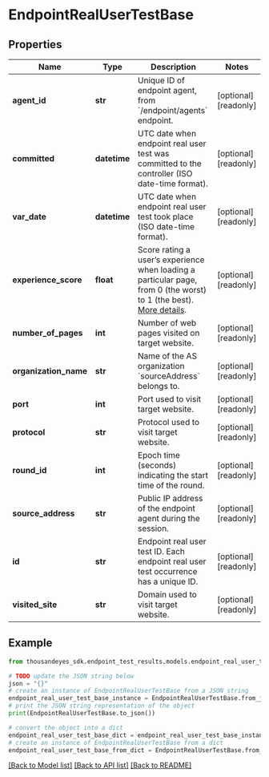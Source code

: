 # EndpointRealUserTestBase


## Properties

Name | Type | Description | Notes
------------ | ------------- | ------------- | -------------
**agent_id** | **str** | Unique ID of endpoint agent, from &#x60;/endpoint/agents&#x60; endpoint. | [optional] [readonly] 
**committed** | **datetime** | UTC date when endpoint real user test was committed to the controller (ISO date-time format). | [optional] [readonly] 
**var_date** | **datetime** | UTC date when endpoint real user test took place (ISO date-time format). | [optional] [readonly] 
**experience_score** | **float** | Score rating a user’s experience when loading a particular page, from 0 (the worst) to 1 (the best). [More details](https://docs.thousandeyes.com/product-documentation/end-user-monitoring/viewing-data/endpoint-agent-views-reference#user-experience-score). | [optional] [readonly] 
**number_of_pages** | **int** | Number of web pages visited on target website. | [optional] [readonly] 
**organization_name** | **str** | Name of the AS organization &#x60;sourceAddress&#x60; belongs to. | [optional] [readonly] 
**port** | **int** | Port used to visit target website. | [optional] [readonly] 
**protocol** | **str** | Protocol used to visit target website. | [optional] [readonly] 
**round_id** | **int** | Epoch time (seconds) indicating the start time of the round. | [optional] [readonly] 
**source_address** | **str** | Public IP address of the endpoint agent during the session. | [optional] [readonly] 
**id** | **str** | Endpoint real user test ID. Each endpoint real user test occurrence has a unique ID. | [optional] [readonly] 
**visited_site** | **str** | Domain used to visit target website. | [optional] [readonly] 

## Example

```python
from thousandeyes_sdk.endpoint_test_results.models.endpoint_real_user_test_base import EndpointRealUserTestBase

# TODO update the JSON string below
json = "{}"
# create an instance of EndpointRealUserTestBase from a JSON string
endpoint_real_user_test_base_instance = EndpointRealUserTestBase.from_json(json)
# print the JSON string representation of the object
print(EndpointRealUserTestBase.to_json())

# convert the object into a dict
endpoint_real_user_test_base_dict = endpoint_real_user_test_base_instance.to_dict()
# create an instance of EndpointRealUserTestBase from a dict
endpoint_real_user_test_base_from_dict = EndpointRealUserTestBase.from_dict(endpoint_real_user_test_base_dict)
```
[[Back to Model list]](../README.md#documentation-for-models) [[Back to API list]](../README.md#documentation-for-api-endpoints) [[Back to README]](../README.md)


